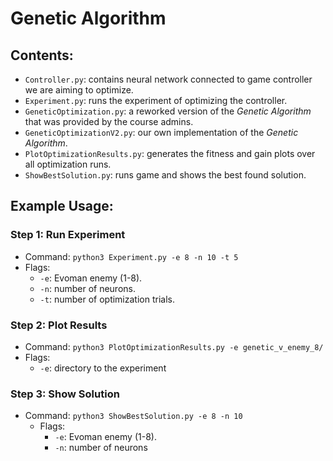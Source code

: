 # Genetic Algorithm
## Contents:
- `Controller.py`: contains neural network connected to game controller we are aiming to optimize.
- `Experiment.py`: runs the experiment of optimizing the controller.
- `GeneticOptimization.py`: a reworked version of the *Genetic Algorithm* that was provided by the course admins.
- `GeneticOptimizationV2.py`: our own implementation of the *Genetic Algorithm*.
- `PlotOptimizationResults.py`: generates the fitness and gain plots over all optimization runs. 
- `ShowBestSolution.py`: runs game and shows the best found solution.
## Example Usage:
### Step 1: Run Experiment
- Command: `python3 Experiment.py -e 8 -n 10 -t 5`
- Flags:
	- `-e`: Evoman enemy (1-8).
	- `-n`: number of neurons.
	- `-t`: number of optimization trials.
### Step 2: Plot Results
- Command: `python3 PlotOptimizationResults.py -e genetic_v_enemy_8/`
- Flags: 
	- `-e`: directory to the experiment
### Step 3: Show Solution
- Command: `python3 ShowBestSolution.py -e 8 -n 10 `
	- Flags:
		- `-e`: Evoman enemy (1-8).
		- `-n`: number of neurons
